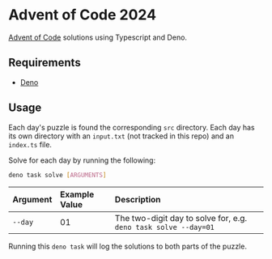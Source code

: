 # Advent of Code 2024

[Advent of Code](https://adventofcode.com/) solutions using Typescript and Deno.

## Requirements

- [Deno](https://deno.com/)

## Usage

Each day's puzzle is found the corresponding `src` directory. Each day has its own directory with an `input.txt` (not tracked in this repo) and an `index.ts` file.

Solve for each day by running the following:

```sh
deno task solve [ARGUMENTS]
```

| Argument | Example Value | Description                                                     |
| :------- | :------------ | :-------------------------------------------------------------- |
| `--day`  | 01            | The two-digit day to solve for, e.g. `deno task solve --day=01` |

Running this `deno task` will log the solutions to both parts of the puzzle.

